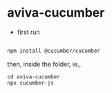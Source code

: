 # aviva-cucumber

* first run 

```bash

npm install @cucumber/cucumber

```


then, inside the folder, ie.,

```
cd aviva-cucumber
npx cucumber-js
```